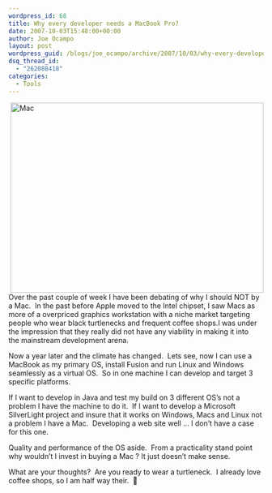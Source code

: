 ```yaml
---
wordpress_id: 68
title: Why every developer needs a MacBook Pro?
date: 2007-10-03T15:48:00+00:00
author: Joe Ocampo
layout: post
wordpress_guid: /blogs/joe_ocampo/archive/2007/10/03/why-every-developer-needs-a-macbook-pro.aspx
dsq_thread_id:
  - "262088418"
categories:
  - Tools
---
```

<IMG height="375" alt="Mac" src="http://farm1.static.flickr.com/194/442501887_6de9e38899.jpg?v=0" width="500" align="right" />Over the past couple of week I have been debating of why I should NOT by a Mac.&nbsp; In the past before Apple moved to the Intel chipset, I saw Macs as more of a overpriced graphics workstation with a niche market targeting people who&nbsp;wear&nbsp;black turtlenecks and frequent&nbsp;coffee shops.I was under the impression that they really did not have any viability in making it into the&nbsp;mainstream development arena.


  


Now a year later and the climate has changed.&nbsp; Lets see, now I can use a MacBook as my primary OS, install Fusion and run Linux and Windows seamlessly as a virtual OS.&nbsp; So in one machine I can develop and target 3 specific platforms.&nbsp; 


  


If I want to develop in Java and test my build on 3 different OS&#8217;s not a problem I have the machine to do it.&nbsp; If I want to develop a Microsoft SilverLight project&nbsp;and insure that it works on Windows, Macs and Linux not a problem I have a Mac.&nbsp; Developing a web site well &#8230; I don&#8217;t have a case for this one.


  


Quality and performance of the OS aside.&nbsp; From a practicality stand point why wouldn&#8217;t I invest in buying a Mac ? It just doesn&#8217;t make sense.


  


What are your thoughts?&nbsp; Are you ready to wear a turtleneck.&nbsp; I already love coffee shops, so I am half way their.&nbsp; 🙂